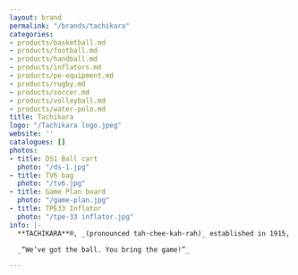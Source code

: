 ```yaml
---
layout: brand
permalink: "/brands/tachikara"
categories:
- products/basketball.md
- products/football.md
- products/handball.md
- products/inflators.md
- products/pe-equipment.md
- products/rugby.md
- products/soccer.md
- products/volleyball.md
- products/water-polo.md
title: Tachikara
logo: "/Tachikara logo.jpeg"
website: ''
catalogues: []
photos:
- title: DS1 Ball cart
  photo: "/ds-1.jpg"
- title: TV6 bag
  photo: "/tv6.jpg"
- title: Game Plan board
  photo: "/game-plan.jpg"
- title: TPE33 Inflator
  photo: "/tpe-33 inflator.jpg"
info: |-
  **TACHIKARA**®, _(pronounced tah·chee·kah·rah)_ established in 1915, is a world renown innovator and leader in advanced methods for manufacturing and materials. The brand name is derived from a mythological character in Japanese folklore, Tachikara-Ono-Mikoto, a "god of power."

  _“We’ve got the ball. You bring the game!”_

---
```

